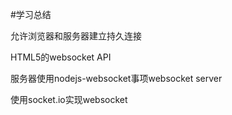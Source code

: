 #学习总结

允许浏览器和服务器建立持久连接

HTML5的websocket API

服务器使用nodejs-websocket事项websocket server

使用socket.io实现websocket
